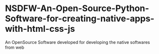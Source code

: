 # NSDFW-An-Open-Source-Python-Software-for-creating-native-apps-with-html-css-js
An OpenSource Software developed for developing the native softwares from web
